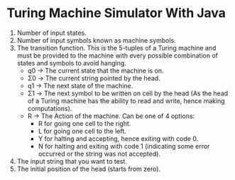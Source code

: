 # Turing Machine Simulator With Java <br>
1. Number of input states. <br>
2. Number of input symbols known as machine symbols. <br>
3. The transition function. This is the 5-tuples of a Turing machine and must be provided to the machine with every possible combination of states and symbols to avoid hanging.<br>
   - q0 -> The current state that the machine is on. <br>
   - Σ0 -> The current string pointed by the head. <br>
   - q1 -> The next state of the machine. <br>
   - Σ1 -> The next symbol to be written on cell by the head (As the head of a Turing machine has the ability to read and write, hence making computations).<br>
   - R -> The Action of the machine. Can be one of 4 options: <br>
     - R for going one cell to the right.<br>
     - L for going one cell to the left.<br>
     - Y for halting and accepting, hence exiting with code 0.<br>
     - N for halting and exiting with code 1 (indicating some error occurred or the string was not accepted).<br>
4. The input string that you want to test.<br>
5. The initial position of the head (starts from zero).<br>
